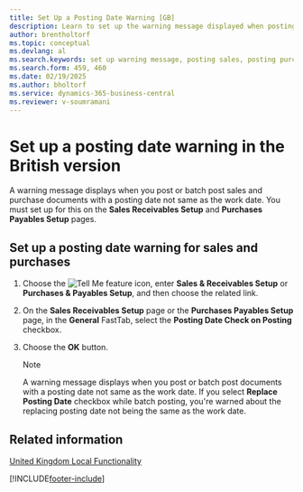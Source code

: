 ```yaml
---
title: Set Up a Posting Date Warning [GB]
description: Learn to set up the warning message displayed when posting sales and purchase documents with a posting date different from the work date.
author: brentholtorf
ms.topic: conceptual
ms.devlang: al
ms.search.keywords: set up warning message, posting sales, posting purchase, posting date, work date
ms.search.form: 459, 460
ms.date: 02/19/2025
ms.author: bholtorf
ms.service: dynamics-365-business-central
ms.reviewer: v-soumramani
---
```


# Set up a posting date warning in the British version

A warning message displays when you post or batch post sales and purchase documents with a posting date not same as the work date. You must set up for this on the **Sales Receivables Setup** and **Purchases Payables Setup** pages.  

## Set up a posting date warning for sales and purchases  

1. Choose the ![Tell Me feature](../../media/ui-search/search_small.png "Tell me what you want to do") icon, enter **Sales & Receivables Setup** or **Purchases & Payables Setup**, and then choose the related link.  
1. On the **Sales Receivables Setup** page or the **Purchases Payables Setup** page, in the **General** FastTab, select the **Posting Date Check on Posting** checkbox.  
1. Choose the **OK** button.  

    > [!NOTE]  
    > A warning message displays when you post or batch post documents with a posting date not same as the work date. If you select **Replace Posting Date** checkbox while batch posting, you're warned about the replacing posting date not being the same as the work date.  

## Related information

[United Kingdom Local Functionality](united-kingdom-local-functionality.md)

[!INCLUDE[footer-include](../../includes/footer-banner.md)]
